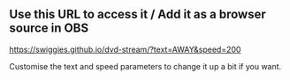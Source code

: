 ## Use this URL to access it / Add it as a browser source in OBS
https://swiggies.github.io/dvd-stream/?text=AWAY&speed=200

Customise the text and speed parameters to change it up a bit if you want.
